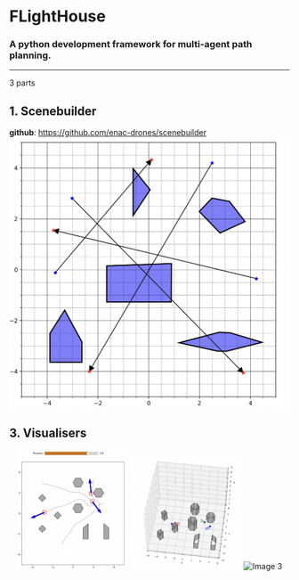 # FLightHouse
### A python development framework for multi-agent path planning.
---
3 parts
## 1. Scenebuilder
**github**: https://github.com/enac-drones/scenebuilder
![SceneBuilder scene](./docs/scenebuilder.png)

## 3. Visualisers
<p align="center">
  <img src="./assets/vis2d.png" alt="Image 1" width="200"/>
  <img src="./assets/vis3d.png" alt="Image 2" width="200"/>
  <img src="./assets/vis_dronesim.gif" alt="Image 3" width="200"/>
</p>



